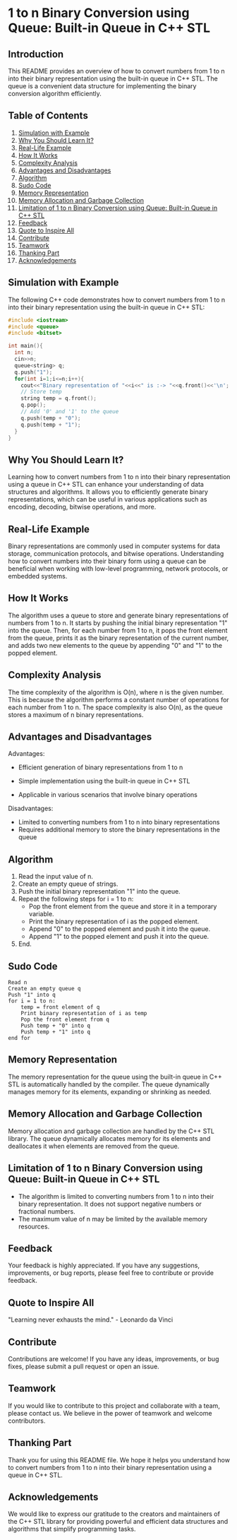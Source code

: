# 1 to n Binary Conversion using Queue: Built-in Queue in C++ STL

## Introduction
This README provides an overview of how to convert numbers from 1 to n into their binary representation using the built-in queue in C++ STL. The queue is a convenient data structure for implementing the binary conversion algorithm efficiently.

## Table of Contents
1. [Simulation with Example](#simulation-with-example)
2. [Why You Should Learn It?](#why-you-should-learn-it)
3. [Real-Life Example](#real-life-example)
4. [How It Works](#how-it-works)
5. [Complexity Analysis](#complexity-analysis)
6. [Advantages and Disadvantages](#advantages-and-disadvantages)
7. [Algorithm](#algorithm)
8. [Sudo Code](#sudo-code)
9. [Memory Representation](#memory-representation)
10. [Memory Allocation and Garbage Collection](#memory-allocation-and-garbage-collection)
11. [Limitation of 1 to n Binary Conversion using Queue: Built-in Queue in C++ STL](#limitation-of-1-to-n-binary-conversion-using-queue-built-in-queue-in-c-stl)
12. [Feedback](#feedback)
13. [Quote to Inspire All](#quote-to-inspire-all)
14. [Contribute](#contribute)
15. [Teamwork](#teamwork)
16. [Thanking Part](#thanking-part)
17. [Acknowledgements](#acknowledgements)

## Simulation with Example
The following C++ code demonstrates how to convert numbers from 1 to n into their binary representation using the built-in queue in C++ STL:

```cpp
#include <iostream>
#include <queue>
#include <bitset>

int main(){
  int n;
  cin>>n;
  queue<string> q;
  q.push("1");
  for(int i=1;i<=n;i++){
    cout<<"Binary representation of "<<i<<" is :-> "<<q.front()<<'\n';
    // Store temp
    string temp = q.front();
    q.pop();
    // Add '0' and '1' to the queue
    q.push(temp + "0");
    q.push(temp + "1");
  }
}
```

## Why You Should Learn It?
Learning how to convert numbers from 1 to n into their binary representation using a queue in C++ STL can enhance your understanding of data structures and algorithms. It allows you to efficiently generate binary representations, which can be useful in various applications such as encoding, decoding, bitwise operations, and more.

## Real-Life Example
Binary representations are commonly used in computer systems for data storage, communication protocols, and bitwise operations. Understanding how to convert numbers into their binary form using a queue can be beneficial when working with low-level programming, network protocols, or embedded systems.

## How It Works
The algorithm uses a queue to store and generate binary representations of numbers from 1 to n. It starts by pushing the initial binary representation "1" into the queue. Then, for each number from 1 to n, it pops the front element from the queue, prints it as the binary representation of the current number, and adds two new elements to the queue by appending "0" and "1" to the popped element.

## Complexity Analysis
The time complexity of the algorithm is O(n), where n is the given number. This is because the algorithm performs a constant number of operations for each number from 1 to n. The space complexity is also O(n), as the queue stores a maximum of n binary representations.

## Advantages and Disadvantages
Advantages:
- Efficient generation of binary representations from 1 to n


- Simple implementation using the built-in queue in C++ STL
- Applicable in various scenarios that involve binary operations

Disadvantages:
- Limited to converting numbers from 1 to n into binary representations
- Requires additional memory to store the binary representations in the queue

## Algorithm
1. Read the input value of n.
2. Create an empty queue of strings.
3. Push the initial binary representation "1" into the queue.
4. Repeat the following steps for i = 1 to n:
   - Pop the front element from the queue and store it in a temporary variable.
   - Print the binary representation of i as the popped element.
   - Append "0" to the popped element and push it into the queue.
   - Append "1" to the popped element and push it into the queue.
5. End.

## Sudo Code
```
Read n
Create an empty queue q
Push "1" into q
for i = 1 to n:
    temp = front element of q
    Print binary representation of i as temp
    Pop the front element from q
    Push temp + "0" into q
    Push temp + "1" into q
end for
```

## Memory Representation
The memory representation for the queue using the built-in queue in C++ STL is automatically handled by the compiler. The queue dynamically manages memory for its elements, expanding or shrinking as needed.

## Memory Allocation and Garbage Collection
Memory allocation and garbage collection are handled by the C++ STL library. The queue dynamically allocates memory for its elements and deallocates it when elements are removed from the queue.

## Limitation of 1 to n Binary Conversion using Queue: Built-in Queue in C++ STL
- The algorithm is limited to converting numbers from 1 to n into their binary representation. It does not support negative numbers or fractional numbers.
- The maximum value of n may be limited by the available memory resources.

## Feedback
Your feedback is highly appreciated. If you have any suggestions, improvements, or bug reports, please feel free to contribute or provide feedback.

## Quote to Inspire All
"Learning never exhausts the mind." - Leonardo da Vinci

## Contribute
Contributions are welcome! If you have any ideas, improvements, or bug fixes, please submit a pull request or open an issue.

## Teamwork
If you would like to contribute to this project and collaborate with a team, please contact us. We believe in the power of teamwork and welcome contributors.

## Thanking Part
Thank you for using this README file. We hope it helps you understand how to convert numbers from 1 to n into their binary representation using a queue in C++ STL.

## Acknowledgements
We would like to express our gratitude to the creators and maintainers of the C++ STL library for providing powerful and efficient data structures and algorithms that simplify programming tasks.

